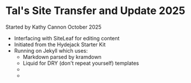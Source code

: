# Tal's Site Transfer and Update 2025

Started by Kathy Cannon October 2025
* Interfacing with SiteLeaf for editing content
* Initiated from the Hydejack Starter Kit
* Running on Jekyll which uses:
	* Markdown parsed by kramdown
	* Liquid for DRY (don't repeat yourself) templates
	*
	*
